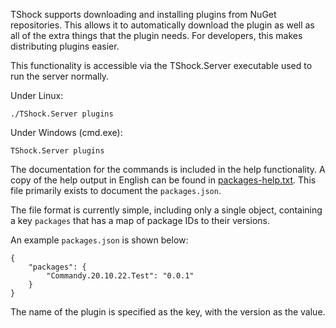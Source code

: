 TShock supports downloading and installing plugins from NuGet repositories.
This allows it to automatically download the plugin as well as all of the extra things that the plugin needs.
For developers, this makes distributing plugins easier.

This functionality is accessible via the TShock.Server executable used to run the server normally.

Under Linux:
```
./TShock.Server plugins
```

Under Windows (cmd.exe):
```
TShock.Server plugins
```

The documentation for the commands is included in the help functionality.
A copy of the help output in English can be found in [packages-help.txt](packages-help.txt).
This file primarily exists to document the `packages.json`.

The file format is currently simple, including only a single object, containing a key `packages` that has a map of package IDs to their versions.

An example `packages.json` is shown below:
```
{
    "packages": {
        "Commandy.20.10.22.Test": "0.0.1"
    }
}
```

The name of the plugin is specified as the key, with the version as the value.
